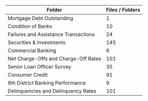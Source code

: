| Folder                               |   Files / Folders |
|--------------------------------------|-------------------|
| Mortgage Debt Outstanding            |                 1 |
| Condition of Banks                   |                10 |
| Failures and Assistance Transactions |                24 |
| Securities & Investments             |               145 |
| Commercial Banking                   |                 6 |
| Net Charge-Offs and Charge-Off Rates |               101 |
| Senior Loan Officer Survey           |                35 |
| Consumer Credit                      |                91 |
| 8th District Banking Performance     |                 9 |
| Delinquencies and Delinquency Rates  |               101 |